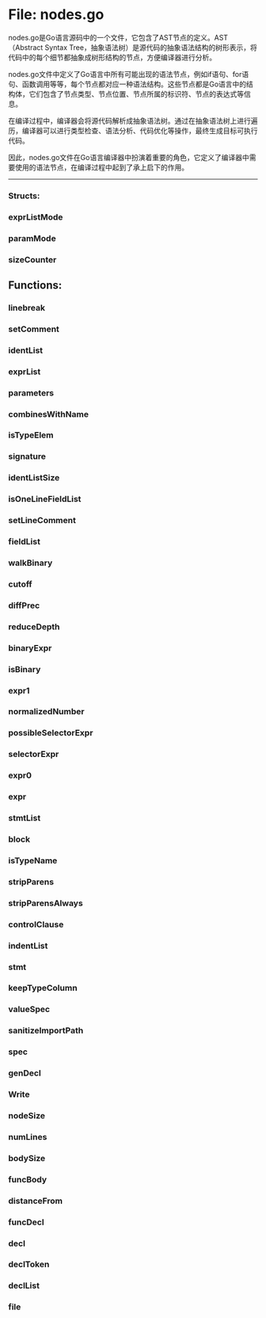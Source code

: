 # File: nodes.go

nodes.go是Go语言源码中的一个文件，它包含了AST节点的定义。AST（Abstract Syntax Tree，抽象语法树）是源代码的抽象语法结构的树形表示，将代码中的每个细节都抽象成树形结构的节点，方便编译器进行分析。

nodes.go文件中定义了Go语言中所有可能出现的语法节点，例如if语句、for语句、函数调用等等，每个节点都对应一种语法结构。这些节点都是Go语言中的结构体，它们包含了节点类型、节点位置、节点所属的标识符、节点的表达式等信息。

在编译过程中，编译器会将源代码解析成抽象语法树。通过在抽象语法树上进行遍历，编译器可以进行类型检查、语法分析、代码优化等操作，最终生成目标可执行代码。

因此，nodes.go文件在Go语言编译器中扮演着重要的角色，它定义了编译器中需要使用的语法节点，在编译过程中起到了承上启下的作用。




---

### Structs:

### exprListMode





### paramMode





### sizeCounter





## Functions:

### linebreak





### setComment





### identList





### exprList





### parameters





### combinesWithName





### isTypeElem





### signature





### identListSize





### isOneLineFieldList





### setLineComment





### fieldList





### walkBinary





### cutoff





### diffPrec





### reduceDepth





### binaryExpr





### isBinary





### expr1





### normalizedNumber





### possibleSelectorExpr





### selectorExpr





### expr0





### expr





### stmtList





### block





### isTypeName





### stripParens





### stripParensAlways





### controlClause





### indentList





### stmt





### keepTypeColumn





### valueSpec





### sanitizeImportPath





### spec





### genDecl





### Write





### nodeSize





### numLines





### bodySize





### funcBody





### distanceFrom





### funcDecl





### decl





### declToken





### declList





### file





